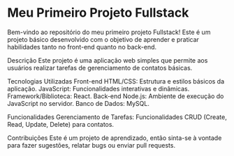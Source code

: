 # Meu Primeiro Projeto Fullstack
Bem-vindo ao repositório do meu primeiro projeto Fullstack! Este é um projeto básico desenvolvido com o objetivo de aprender e praticar habilidades tanto no front-end quanto no back-end.

Descrição
Este projeto é uma aplicação web simples que permite aos usuários realizar tarefas de gerenciamento de contatos básicas.

Tecnologias Utilizadas
Front-end
HTML/CSS: Estrutura e estilos básicos da aplicação.
JavaScript: Funcionalidades interativas e dinâmicas.
Framework/Biblioteca: React.
Back-end
Node.js: Ambiente de execução do JavaScript no servidor.
Banco de Dados: MySQL.

Funcionalidades
Gerenciamento de Tarefas: Funcionalidades CRUD (Create, Read, Update, Delete) para contatos.

Contribuições
Este é um projeto de aprendizado, então sinta-se à vontade para fazer sugestões, relatar bugs ou enviar pull requests.
